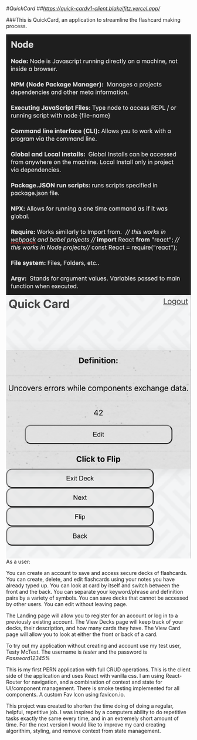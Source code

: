#_QuickCard_
 ##*https://quick-cardv1-client.blakeifitz.vercel.app/*

###This is QuickCard, an application to streamline the flashcard making process.

<img align="left" src="screenshots\notes.png" />
<img align="left" src="screenshots\card.png" />

As a user:

You can create an account to save and access secure decks of flashcards.
You can create, delete, and edit flashcards using your notes you have already typed up.
You can look at card by itself and switch between the front and the back.
You can separate your keyword/phrase and definition pairs by a variety of symbols.
You can save decks that cannot be accessed by other users.
You can edit without leaving page.

The Landing page will allow you to register for an account or log in to a previously existing account.
The View Decks page will keep track of your decks, their description, and how many cards they have.
The View Card page will allow you to look at either the front or back of a card.

To try out my application without creating and account use my test user, Testy McTest.
The username is _tester_ and the password is _Password12345%_


This is my first PERN application with full CRUD operations. This is the client side of the application and uses React with vanilla css. I am using React-Router for navigation, and a combination of context and state for UI/component management. There is smoke testing implemented for all components. A custom Fav Icon using favicon.io.


This project was created to shorten the time doing of doing a regular, helpful, repetitive job. I was inspired by a computers ability to do repetitive tasks exactly the same every time, and in an extremely short amount of time. For the next version I would like to improve my card creating algorithim, styling, and remove context from state management.
